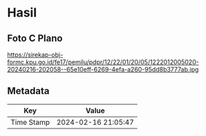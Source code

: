 # Hasil

## Foto C Plano

https://sirekap-obj-formc.kpu.go.id/fe17/pemilu/pdpr/12/22/01/20/05/1222012005020-20240216-202058--65e10eff-6269-4efa-a260-95dd8b3777ab.jpg


## Metadata

| Key        | Value               |
| ---------- | ------------------- |
| Time Stamp | 2024-02-16 21:05:47 |



